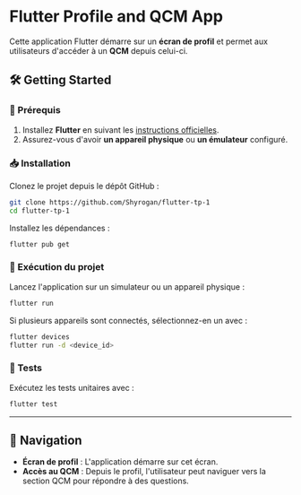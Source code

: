 # Flutter Profile and QCM App

Cette application Flutter démarre sur un **écran de profil** et permet aux utilisateurs d'accéder à un **QCM** depuis celui-ci.

## 🛠️ Getting Started

### 📌 Prérequis

1. Installez **Flutter** en suivant les [instructions officielles](https://docs.flutter.dev/get-started/install).
2. Assurez-vous d'avoir **un appareil physique** ou **un émulateur** configuré.

### 📥 Installation

Clonez le projet depuis le dépôt GitHub :

```bash
git clone https://github.com/Shyrogan/flutter-tp-1
cd flutter-tp-1
```

Installez les dépendances :

```bash
flutter pub get
```

### 🚀 Exécution du projet

Lancez l'application sur un simulateur ou un appareil physique :

```bash
flutter run
```

Si plusieurs appareils sont connectés, sélectionnez-en un avec :

```bash
flutter devices
flutter run -d <device_id>
```

### 🧪 Tests

Exécutez les tests unitaires avec :

```bash
flutter test
```

---

## 📱 Navigation

- **Écran de profil** : L'application démarre sur cet écran.
- **Accès au QCM** : Depuis le profil, l'utilisateur peut naviguer vers la section QCM pour répondre à des questions.
